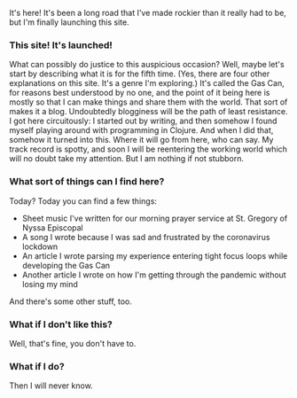 It's here! It's been a long road that I've made rockier than it really had to be, but I'm finally launching this site.

### This site! It's launched!

What can possibly do justice to this auspicious occasion?
Well, maybe let's start by describing what it is for the fifth time. (Yes, there are four other explanations on this site. It's a genre I'm exploring.)
It's called the Gas Can, for reasons best understood by no one, and the point of it being here is mostly so that I can make things and share them with the world. That sort of makes it a blog. Undoubtedly blogginess will be the path of least resistance.
I got here circuitously: I started out by writing, and then somehow I found myself playing around with programming in Clojure. And when I did that, somehow it turned into this. Where it will go from here, who can say. My track record is spotty, and soon I will be reentering the working world which will no doubt take my attention. But I am nothing if not stubborn.

### What sort of things can I find here?

Today? Today you can find a few things:

* Sheet music I've written for our morning prayer service at St. Gregory of Nyssa Episcopal
* A song I wrote because I was sad and frustrated by the coronavirus lockdown
* An article I wrote parsing my experience entering tight focus loops while developing the Gas Can
* Another article I wrote on how I'm getting through the pandemic without losing my mind

And there's some other stuff, too.

### What if I don't like this?

Well, that's fine, you don't have to.

### What if I do?

Then I will never know.
